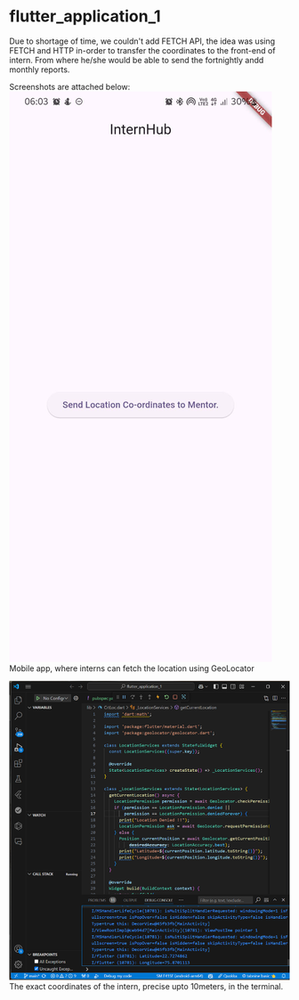 # flutter_application_1

Due to shortage of time, we couldn't add FETCH API, the idea was using FETCH and HTTP in-order to transfer the coordinates to the front-end of intern. From where he/she would be able to send the fortnightly andd monthly reports.

Screenshots are attached below:
![alt text](image-1.png)
Mobile app, where interns can fetch the location using GeoLocator

![alt text](image.png)
The exact coordinates of the intern, precise upto 10meters, in the terminal.

